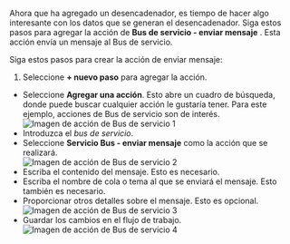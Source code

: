 Ahora que ha agregado un desencadenador, es tiempo de hacer algo interesante con los datos que se generan el desencadenador. Siga estos pasos para agregar la acción de **Bus de servicio - enviar mensaje** . Esta acción envía un mensaje al Bus de servicio.  

Siga estos pasos para crear la acción de enviar mensaje:  

1. Seleccione **+ nuevo paso** para agregar la acción.  
- Seleccione **Agregar una acción**. Esto abre un cuadro de búsqueda, donde puede buscar cualquier acción le gustaría tener. Para este ejemplo, acciones de Bus de servicio son de interés.    
![Imagen de acción de Bus de servicio 1](./media/connectors-create-api-servicebus/action-1.png)   
- Introduzca el *bus de servicio*.  
- Seleccione **Servicio Bus - enviar mensaje** como la acción que se realizará.  
![Imagen de acción de Bus de servicio 2](./media/connectors-create-api-servicebus/action-2.png)    
- Escriba el contenido del mensaje. Esto es necesario.  
- Escriba el nombre de cola o tema al que se enviará el mensaje. Esto también es necesario.   
- Proporcionar otros detalles sobre el mensaje. Esto es opcional.     
![Imagen de acción de Bus de servicio 3](./media/connectors-create-api-servicebus/action-3.png)    
- Guardar los cambios en el flujo de trabajo.   
![Imagen de acción de Bus de servicio 4](./media/connectors-create-api-servicebus/action-4.png)     
